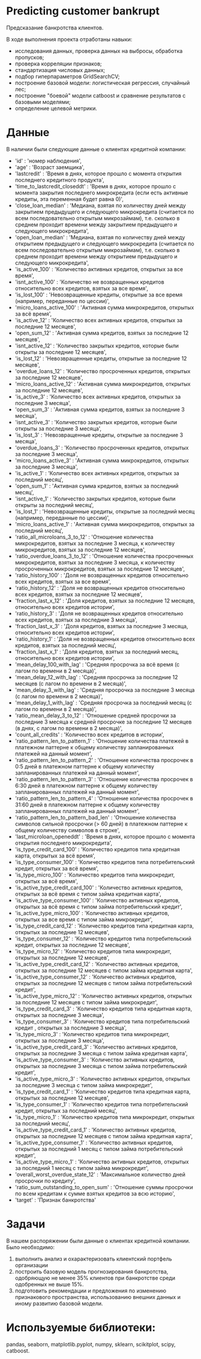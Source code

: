 # Predicting customer bankrupt

Предсказание банкротства клиентов.


В ходе выполнения проекта отработаны навыки:
- исследования данных, проверка данных на выбросы, обработка пропусков;
- проверка корреляции признаков;
- стандартизация числовых данных;
- подбор гиперпараметров GridSearchCV;
- построение базовой модели: логистическая регрессия, случайный лес;
- построение "боевой" модели catboost и сравнение результатов с базовыми моделями;
- определение целевой метрики.


# Данные
В наличии были следующие данные о клиентах кредитной компании:

 - 'id' : 'номер наблюдения',
 - 'age' : 'Возраст заемщика',
 - 'lastcredit' : 'Время в днях, которое прошло с момента открытия последнего кредитного продукта',
 - 'time_to_lastcredit_closeddt'  : 'Время в днях, которое прошло с момента закрытия последнего микрокредита (если есть активные кредиты, эта переменная будет равна 0)',
 - 'close_loan_median' : 'Медиана, взятая по количеству дней между закрытием предыдущего и следующего микрокредита (считается по всем последовательно открытым микрозаймам), т.е. сколько в среднем проходит времени между закрытием предыдущего и следующего микрокредита',
 - 'open_loan_median' : 'Медиана, взятая по количеству дней между открытием предыдущего и следующего микрокредита (считается по всем последовательно открытым микрозаймам), т.е. сколько в среднем проходит времени между открытием предыдущего и следующего микрокредита',
 - 'is_active_100' : 'Количество активных кредитов, открытых за все время',
 - 'isnt_active_100' : 'Количество не возвращенных кредитов относительно всех кредитов, взятых за все время',
 - 'is_lost_100' : 'Невозвращенные кредиты, открытые за все время (например, переданные по цессии)',
 - 'micro_loans_active_100' : 'Активная сумма микрокредитов, открытых за всё время',
 - 'is_active_12' : 'Количество всех активных кредитов, открытых за последние 12 месяцев',
 - 'open_sum_12' : 'Активная сумма кредитов, взятых за последние 12 месяцев',
 - 'isnt_active_12' : 'Количество закрытых кредитов, которые были открыты за последние 12 месяцев',
 - 'is_lost_12' : 'Невозвращенные кредиты, открытые за последние 12 месяцев',
 - 'overdue_loans_12' : 'Количество просроченных кредитов, открытых за последние 12 месяцев',
 - 'micro_loans_active_12' : 'Активная сумма микрокредитов, открытых за последние 12 месяцев',
 - 'is_active_3' : 'Количество всех активных кредитов, открытых за последние 3 месяца',
 - 'open_sum_3' : 'Активная сумма кредитов, взятых за последние 3 месяца',
 - 'isnt_active_3' : 'Количество закрытых кредитов, которые были открыты за последние 3 месяца',
 - 'is_lost_3' : 'Невозвращенные кредиты, открытые за последние 3 месяца',
 - 'overdue_loans_3' : 'Количество просроченных кредитов, открытых за последние 3 месяца',
 - 'micro_loans_active_3' : 'Активная сумма микрокредитов, открытых за последние 3 месяца',
 - 'is_active_1' : 'Количество всех активных кредитов, открытых за последний месяц',
 - 'open_sum_1' : 'Активная сумма кредитов, взятых за последний месяц',
 - 'isnt_active_1' : 'Количество закрытых кредитов, которые были открыты за последний месяц',
 - 'is_lost_1' : 'Невозвращенные кредиты, открытые за последний месяц (например, переданные по цессии)',
 - 'micro_loans_active_1' : 'Активная сумма микрокредитов, открытых за последний месяц',
 - 'ratio_all_microloans_3_to_12' : 'Отношение количества микрокредитов, взятых за последние 3 месяца, к количеству микрокредитов, взятых за последние 12 месяцев',
 - 'ratio_overdue_loans_3_to_12' : 'Отношение количества просроченных микрокредитов, взятых за последние 3 месяца, к количеству просроченных микрокредитов, взятых за последние 12 месяцев',
 - 'ratio_history_100' : 'Доля не возвращенных кредитов относительно всех кредитов, взятых за все время',
 - 'ratio_history_12' : 'Доля не возвращенных кредитов относительно всех кредитов, взятых за последние 12 месяцев',
 - 'fraction_last_x_12' : 'Доля кредитов, взятых за последние 12 месяцев, относительно всех кредитов истории',
 - 'ratio_history_3' : 'Доля не возвращенных кредитов относительно всех кредитов, взятых за последние 3 месяца',
 - 'fraction_last_x_3' : 'Доля кредитов, взятых за последние 3 месяца, относительно всех кредитов истории',
 - 'ratio_history_1' : 'Доля не возвращенных кредитов относительно всех кредитов, взятых за последний месяц',
 - 'fraction_last_x_1' : 'Доля кредитов, взятых за последний месяц, относительно всех кредитов истории',
 - 'mean_delay_100_with_lag' : 'Средняя просрочка за всё время (с лагом по времени в 2 месяца)',
 - 'mean_delay_12_with_lag' : 'Средняя просрочка за последние 12 месяцев (с лагом по времени в 2 месяца)',
 - 'mean_delay_3_with_lag' : 'Средняя просрочка за последние 3 месяца (с лагом по времени в 2 месяца)',
 - 'mean_delay_1_with_lag' : 'Средняя просрочка за последний месяц (с лагом по времени в 2 месяца)',
 - 'ratio_mean_delay_3_to_12' : 'Отношение средней просрочки за последние 3 месяца к средней просрочке за последние 12 месяцев (в днях, с лагом по времени в 2 месяца)',
 - 'count_all_credits' : 'Количество всех кредитов в истории',
 - 'ratio_pattern_len_to_pattern_1' : 'Отношение количества платежей в платежном паттерне к общему количеству запланированных платежей на данный момент',
 - 'ratio_pattern_len_to_pattern_2' : 'Отношение количества просрочек в 0:5 дней в платежном паттерне к общему количеству запланированных платежей на данный момент',
 - 'ratio_pattern_len_to_pattern_3' : 'Отношение количества просрочек в 6:30 дней в платежном паттерне к общему количеству запланированных платежей на данный момент',
 - 'ratio_pattern_len_to_pattern_4' : 'Отношение количества просрочек в 31:60 дней в платежном паттерне к общему количеству запланированных платежей на данный момент',
 - 'ratio_pattern_len_to_pattern_bad_len' : 'Отношение количества символов сильной просрочки (> 60 дней) в платежном паттерне к общему количеству символов в строке',
 - 'last_microloan_openeddt' : 'Время в днях, которое прошло с момента открытия последнего микрокредита',
 - 'is_type_credit_card_100' : 'Количество кредитов типа кредитная карта, открытых за всё время',
 - 'is_type_consumer_100' : 'Количество кредитов типа потребительский кредит, открытых за всё время',
 - 'is_type_micro_100' : 'Количество кредитов типа микрокредит, открытых за всё время',
 - 'is_active_type_credit_card_100' : 'Количество активных кредитов, открытых за всё время с типом займа  кредитная карта',
 - 'is_active_type_consumer_100' : 'Количество активных кредитов, открытых за всё время с типом займа  потребительский кредит',
 - 'is_active_type_micro_100' : 'Количество активных кредитов, открытых за все время с типом займа  микрокредит',
 - 'is_type_credit_card_12' : 'Количество кредитов типа кредитная карта, открытых за последние 12 месяцев',
 - 'is_type_consumer_12' : 'Количество кредитов типа потребительский кредит, открытых за последние 12 месяцев',
 - 'is_type_micro_12' : 'Количество кредитов типа микрокредит, открытых за последние 12 месяцев',
 - 'is_active_type_credit_card_12' : 'Количество активных кредитов, открытых за последние 12 месяцев с типом займа  кредитная карта',
 - 'is_active_type_consumer_12' : 'Количество активных кредитов, открытых за последние 12 месяцев с типом займа  потребительский кредит',
 - 'is_active_type_micro_12' : 'Количество активных кредитов, открытых за последние 12 месяцев с типом займа  микрокредит',
 - 'is_type_credit_card_3' : 'Количество кредитов типа кредитная карта, открытых за последние 3 месяца',
 - 'is_type_consumer_3' : 'Количество кредитов типа потребительский кредит , открытых за последние 3 месяца',
 - 'is_type_micro_3' : 'Количество кредитов типа микрокредит, открытых за последние 3 месяца',
 - 'is_active_type_credit_card_3' : 'Количество активных кредитов, открытых за последние 3 месяца с типом займа  кредитная карта',
 - 'is_active_type_consumer_3' : 'Количество активных кредитов, открытых за последние 3 месяца с типом займа  потребительский кредит',
 - 'is_active_type_micro_3' : 'Количество активных кредитов, открытых за последние 3 месяца с типом займа  микрокредит',
 - 'is_type_credit_card_1' : 'Количество кредитов типа кредитная карта, открытых за последние 12 месяцев',
 - 'is_type_consumer_1' : 'Количество кредитов типа потребительский кредит, открытых за последний месяц',
 - 'is_type_micro_1' : 'Количество кредитов типа микрокредит, открытых за последний месяц',
 - 'is_active_type_credit_card_1' : 'Количество активных кредитов, открытых за последние 12 месяцев с типом займа  кредитная карта',
 - 'is_active_type_consumer_1' : 'Количество активных кредитов, открытых за последний 1 месяц с типом займа  потребительский кредит',
 - 'is_active_type_micro_1' : 'Количество активных кредитов, открытых за последний 1 месяц с типом займа  микрокредит',
 - 'overall_worst_overdue_state_12' : 'Максимальное количество дней просрочки по кредиту',
 - 'ratio_sum_outstanding_to_open_sum' : 'Отношение суммы просрочки по всем кредитам к сумме взятых кредитов за всю историю',
 - 'target' : 'Признак банкротства'


# Задачи

В нашем распоряжении были данные о клиентах кредитной компании. 
Было необходимо:
1. выполнить анализ и охарактеризовать клиентский портфель организации
2. построить базовую модель прогнозирования банкротства, одобряющую не менее 35% клиентов при банкротстве среди одобренных не выше 15%.
3. подготовить рекомендации и предложения по изменению признакового пространства, использованию внешних данных и иному развитию базовой модели.


# Используемые библиотеки:

pandas, seaborn, matplotlib.pyplot, numpy, sklearn, scikitplot, scipy, catboost.
